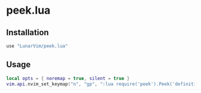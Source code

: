 # peek.lua

## Installation

```lua
use "LunarVim/peek.lua"
```

## Usage

```lua
local opts = { noremap = true, silent = true }
vim.api.nvim_set_keymap("n", "gp", ":lua require('peek').Peek('definition')<CR>", opts)
```
